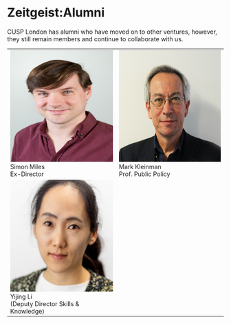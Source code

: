 # Zeitgeist:Alumni

CUSP London has alumni who have moved on to other ventures, however, they still remain members and continue to collaborate with us.

<table>
  <tr>
    <td> <img src="./assets/SimonMiles.jpg" alt="1" width = 260px height = 260px > <div class="caption"> Simon Miles <br> Ex-Director </div> </td>
    <td> <img src="./assets/MarkKleinman.jpg" alt="2" width = 260px height = 260px> <div class="caption">Mark Kleinman <br> Prof. Public Policy </div> </td>
  </tr> 
  <tr>
    <td> <img src="./assets/yijing.png" alt="1" width = 260px height = 260px > <div class="caption"> Yijing Li <br> (Deputy Director Skills & Knowledge) </div> </td>
  </tr>
</table>
